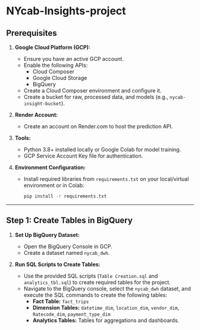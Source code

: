 # NYcab-Insights-project

## **Prerequisites**
1. **Google Cloud Platform (GCP):**
   - Ensure you have an active GCP account.
   - Enable the following APIs:
     - Cloud Composer
     - Google Cloud Storage
     - BigQuery
   - Create a Cloud Composer environment and configure it.
   - Create a bucket for raw, processed data, and models (e.g., `nycab-insight-bucket`).

2. **Render Account:**
   - Create an account on Render.com to host the prediction API.

3. **Tools:**
   - Python 3.8+ installed locally or Google Colab for model training.
   - GCP Service Account Key file for authentication.

4. **Environment Configuration:**
   - Install required libraries from `requirements.txt` on your local/virtual environment or in Colab:
     ```bash
     pip install -r requirements.txt
     ```
---

## **Step 1: Create Tables in BigQuery**

1. **Set Up BigQuery Dataset:**
   - Open the BigQuery Console in GCP.
   - Create a dataset named `nycab_dwh`.

2. **Run SQL Scripts to Create Tables:**
   - Use the provided SQL scripts (`Table Creation.sql` and `analytics_tbl.sql`) to create required tables for the project.
   - Navigate to the BigQuery console, select the `nycab_dwh` dataset, and execute the SQL commands to create the following tables:
     - **Fact Table:** `fact_trips`
     - **Dimension Tables:** `datetime_dim`, `location_dim`, `vendor_dim`, `Ratecode_dim`, `payment_type_dim`
     - **Analytics Tables:** Tables for aggregations and dashboards.
